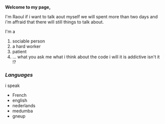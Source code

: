 
**Welcome to my page,**

I'm Raoul if i want to talk aout myself we will spent more than two days and i'm affraid that 
there will still things to talk about.

I'm a 
1. sociable person
1. a hard worker
1. patient
1. ...
 what you ask me what i think about the code i will it is addictive isn't it !?

 ### _Languages_

 i speak 

 * French
 * english
 * nederlands
 * medumba
 * gneup
